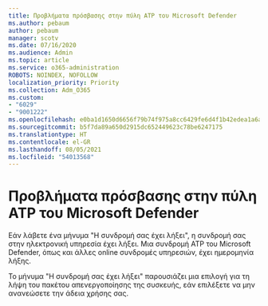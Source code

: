 ```yaml
---
title: Προβλήματα πρόσβασης στην πύλη ATP του Microsoft Defender
ms.author: pebaum
author: pebaum
manager: scotv
ms.date: 07/16/2020
ms.audience: Admin
ms.topic: article
ms.service: o365-administration
ROBOTS: NOINDEX, NOFOLLOW
localization_priority: Priority
ms.collection: Adm_O365
ms.custom:
- "6029"
- "9001222"
ms.openlocfilehash: e0ba1d1650d6656f79b74f975a8cc6429fe6d4f1b42edea1a6a02b574d2af057
ms.sourcegitcommit: b5f7da89a650d2915dc652449623c78be6247175
ms.translationtype: HT
ms.contentlocale: el-GR
ms.lasthandoff: 08/05/2021
ms.locfileid: "54013568"
---
```

# <a name="issues-accessing-the-microsoft-defender-atp-portal"></a>Προβλήματα πρόσβασης στην πύλη ATP του Microsoft Defender

Εάν λάβετε ένα μήνυμα "Η συνδρομή σας έχει λήξει", η συνδρομή σας στην ηλεκτρονική υπηρεσία έχει λήξει. Μια συνδρομή ATP του Microsoft Defender, όπως και άλλες online συνδρομές υπηρεσιών, έχει ημερομηνία λήξης.

Το μήνυμα "Η συνδρομή σας έχει λήξει" παρουσιάζει μια επιλογή για τη λήψη του πακέτου απενεργοποίησης της συσκευής, εάν επιλέξετε να μην ανανεώσετε την άδεια χρήσης σας.